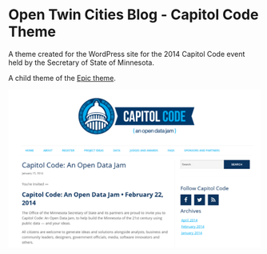Open Twin Cities Blog - Capitol Code Theme
==========================================

A theme created for the WordPress site for the 2014 Capitol Code
event held by the Secretary of State of Minnesota.

A child theme of the [Epic theme](https://wordpress.org/themes/epic/).

![Capitol Code theme screenshot](/screenshot.png)
